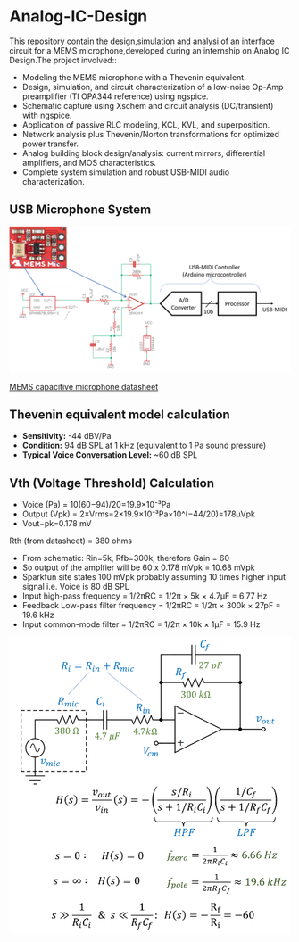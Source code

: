 # Analog-IC-Design

This repository contain the design,simulation and analysi of an interface circuit for a MEMS microphone,developed during an internship on Analog IC Design.The project involved::

- Modeling the MEMS microphone with a Thevenin equivalent.
- Design, simulation, and circuit characterization of a low-noise Op-Amp preamplifier (TI OPA344 reference) using ngspice.
- Schematic capture using Xschem and circuit analysis (DC/transient) with ngspice.
- Application of passive RLC modeling, KCL, KVL, and superposition.
- Network analysis plus Thevenin/Norton transformations for optimized power transfer.
- Analog building block design/analysis: current mirrors, differential amplifiers, and MOS characteristics.
- Complete system simulation and robust USB-MIDI audio characterization.

  
## USB Microphone System
![image alt](https://github.com/anushkab3611/Analog-IC-Design/blob/31e1efe007e80781c36d9283a420e5e063e4862f/circuit/Fig-d1-1-USBmic.png)

[MEMS capacitive microphone datasheet](https://cdn.sparkfun.com/assets/0/5/8/b/1/SPH8878LR5H-1_Lovato_DS.pdf)
## Thevenin equivalent model calculation


- **Sensitivity:** -44 dBV/Pa  
- **Condition:** 94 dB SPL at 1 kHz (equivalent to 1 Pa sound pressure)  
- **Typical Voice Conversation Level:** ~60 dB SPL

## Vth (Voltage Threshold) Calculation

- Voice (Pa) = 10(60−94)/20=19.9×10⁻³Pa  
- Output (Vpk) = 2×Vrms=2×19.9×10⁻³Pa×10^(−44/20)=178μVpk  
- Vout−pk=0.178 mV

Rth (from datasheet) = 380 ohms  


- From schematic: Rin=5k, Rfb=300k, therefore Gain = 60  
- So output of the amplfier will be 60 x 0.178 mVpk = 10.68 mVpk  
- Sparkfun site states 100 mVpk probably assuming 10 times higher input signal i.e. Voice is 80 dB SPL
- Input high-pass frequency = 1/2πRC = 1/2π × 5k × 4.7μF = 6.77 Hz  
- Feedback Low-pass filter frequency = 1/2πRC = 1/2π × 300k × 27pF = 19.6 kHz  
- Input common-mode filter = 1/2πRC = 1/2π × 10k × 1μF = 15.9 Hz

![image alt](https://github.com/anushkab3611/Analog-IC-Design/blob/0090f26d6524f8658590501e71cb4b5e39c63503/circuit/Fig-d2-1-mic-analysis.png)
